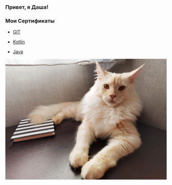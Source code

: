 ### **Привет, я Даша!**

### Мои Сертификаты 

- [GIT]()

- [Kotlin]()

- [Java]()

 ![](./photo_2023-01-11_20-22-14.jpg)
